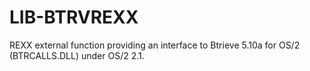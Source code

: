LIB-BTRVREXX
============

REXX external function providing an interface to Btrieve 5.10a for OS/2 (BTRCALLS.DLL) under OS/2 2.1.
